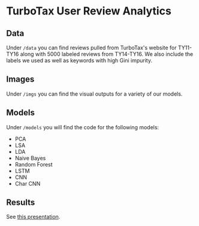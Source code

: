 # TurboTax User Review Analytics

## Data
Under ```/data``` you can find reviews pulled from TurboTax's website for TY11-TY16 along with 5000 labeled reviews from TY14-TY16. We also include the labels we used as well as keywords with high Gini impurity.

## Images
Under ```/imgs``` you can find the visual outputs for a variety of our models.

## Models
Under ```/models``` you will find the code for the following models:
- PCA
- LSA
- LDA
- Naive Bayes
- Random Forest
- LSTM
- CNN
- Char CNN

## Results
See [this presentation](https://docs.google.com/presentation/d/1dj2mTkYcSIti5oNjlU7loIVj89q2LWCjel8pkPr-IBU/).
